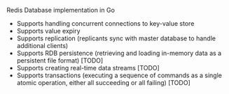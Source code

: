 Redis Database implementation in Go
- Supports handling concurrent connections to key-value store
- Supports value expiry
- Supports replication (replicants sync with master database to handle additional clients)
- Supports RDB persistence (retrieving and loading in-memory data as a persistent file format) [TODO]
- Supports creating real-time data streams [TODO]
- Supports transactions (executing a sequence of commands as a single atomic operation, either all succeeding or all failing) [TODO]
